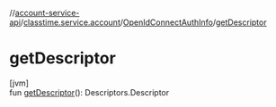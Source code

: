 //[account-service-api](../../../index.md)/[classtime.service.account](../index.md)/[OpenIdConnectAuthInfo](index.md)/[getDescriptor](get-descriptor.md)

# getDescriptor

[jvm]\
fun [getDescriptor](get-descriptor.md)(): Descriptors.Descriptor
